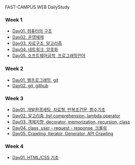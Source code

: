FAST-CAMPUS WEB DailyStudy

### Week 1
- [Day01. 컴퓨터의 구조][1-1]
- [Day02. 운영체제][1-2]
- [Day03. 자료구조, 알고리즘][1-3]
- [Day04. 네트워크, 암호화][1-4]
- [Day05. 소프트웨어공학, 프로그래밍언어][1-5]

### Week 2
- [Day01. 웹프로그래밍, git][2-1]
- [Day02. git, github][2-2]

### Week 3
- [Day01. 개발환경세팅, 자료형, 반복조건문, 함수기초][3-1]
- [Day02. 알고리즘, list comprehension, lambda operator][3-2]
- [Day03, 객체지향, decorator, memorization, recursion, class][3-3]
- [Day04. class, user - request - response, 크롤링][3-4]
- [Day05. Crawling, Iterator, Generator, API Crawling][3-5]

### Week 4
- [Day01. HTML/CSS 기초][4-1]




























[1-1]: https://www.evernote.com/l/An3cCOzWnd5F_awovSSZ1jO01H7hVljSKxI
[1-2]: https://www.evernote.com/l/An3_MBPFvfVLppIzHW8lpsEvqsgkqJzFYLw
[1-3]: https://www.evernote.com/l/An1COgeTM3RJA5pYMYfRbqpPSxdxIW7DY2c
[1-4]: https://www.evernote.com/l/An3NSH4Dz5lFL7U-vIlknOFHqF2OGXobTYI
[1-5]: https://www.evernote.com/l/An2TlbU_Lm1Ah5Yr8Vl7xdc5jzIO3CA5ac4
[2-1]: https://www.evernote.com/l/An2TlbU_Lm1Ah5Yr8Vl7xdc5jzIO3CA5ac4
[2-2]: https://www.evernote.com/l/An3UtnZDAmZMuL4QwdHJOfFEeBm7qpg9B1Y
[3-1]: https://www.evernote.com/l/An2B6bZYK89KWbT4z5dNTJB6eQOGYKA3ZZw
[3-2]: https://www.evernote.com/l/An1c7YEa3bJM95zCZBL52arqEeo-0l4LWpM
[3-3]: https://www.evernote.com/l/An3uqwGlcZ5KF6vgYn2dSx65Vk5MaTcnISk
[3-4]: https://www.evernote.com/l/An3IiMeywcNOFqZnh63rXTeEiXvDxrxESNk
[3-5]: https://www.evernote.com/l/An0oyPaEhwJBI6L40gR95T2HVBDgPe_fAr0
[4-1]: https://www.evernote.com/l/An0wdPtu28dDNbez7aHNCHsY8HTjhie9tJM
